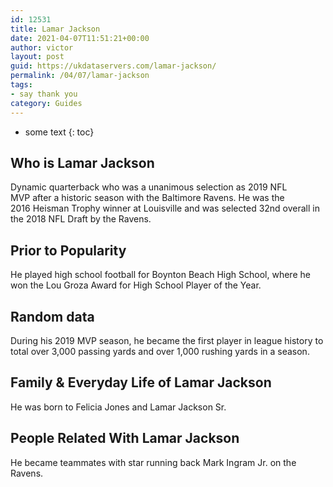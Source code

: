 ```yaml
---
id: 12531
title: Lamar Jackson
date: 2021-04-07T11:51:21+00:00
author: victor
layout: post
guid: https://ukdataservers.com/lamar-jackson/
permalink: /04/07/lamar-jackson
tags:
- say thank you
category: Guides
---
```


* some text
{: toc}


## Who is Lamar Jackson



Dynamic quarterback who was a unanimous selection as 2019 NFL MVP after a historic season with the Baltimore Ravens. He was the 2016 Heisman Trophy winner at Louisville and was selected 32nd overall in the 2018 NFL Draft by the Ravens. 

                
                
                
## Prior to Popularity



He played high school football for Boynton Beach High School, where he won the Lou Groza Award for High School Player of the Year. 

                
                
                
## Random data



During his 2019 MVP season, he became the first player in league history to total over 3,000 passing yards and over 1,000 rushing yards in a season.

                
                
                
## Family & Everyday Life of Lamar Jackson



He was born to Felicia Jones and Lamar Jackson Sr.

                
                
                
## People Related With Lamar Jackson



He became teammates with star running back Mark Ingram Jr. on the Ravens. 

                
              
            
          
          
          